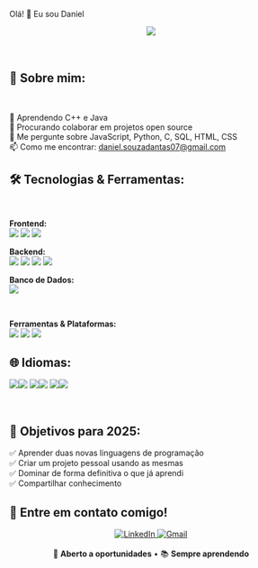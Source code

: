 Olá! 👋 Eu sou Daniel
<div align="center">
  <img src="https://readme-typing-svg.herokuapp.com/?lines=Apaixonado+por+Tecnologia;Sempre+Aprendendo!&center=true&size=25&color=58A6FF">
</div> <br> 


<br>

## 🚀 Sobre mim:

<br>

🌱 Aprendendo C++ e Java <br>
👯 Procurando colaborar em projetos open source <br>
💬 Me pergunte sobre JavaScript, Python, C, SQL, HTML, CSS <br>
📫 Como me encontrar: daniel.souzadantas07@gmail.com <br>

## 🛠️ Tecnologias & Ferramentas:

<br>

**Frontend:** <br>
<img src="https://img.shields.io/badge/-HTML5-E34F26?style=flat-square&logo=html5&logoColor=white"/>
<img src="https://img.shields.io/badge/-CSS3-1572B6?style=flat-square&logo=css3">
<img src="https://img.shields.io/badge/-JavaScript-F7DF1E?style=flat-square&logo=javascript&logoColor=black"/>

**Backend:** <br>
<img src="https://img.shields.io/badge/-Python-3776AB?style=flat-square&logo=python&logoColor=white"/>
<img src="https://img.shields.io/badge/-C-A8B9CC?style=flat-square&logo=c&logoColor=black" />
<img src="https://img.shields.io/badge/-Java-007396?style=flat-square&logo=openjdk&logoColor=white"/>
<img src="https://img.shields.io/badge/-PHP-777BB4?style=flat-square&logo=php&logoColor=white"/>

**Banco de Dados:** <br>
<img src ="https://img.shields.io/badge/-MySQL-4479A1?style=flat-square&logo=mysql&logoColor=white"/>

<br>

**Ferramentas & Plataformas:** <br>
<img src="https://img.shields.io/badge/-Git-F05032?style=flat-square&logo=git&logoColor=white"/>
<img src="https://img.shields.io/badge/-VS%20Code-007ACC?style=flat-square&logo=visual-studio-code&logoColor=white"/>
<img src="https://img.shields.io/badge/-GitHub-181717?style=flat-square&logo=github&logoColor=white" />

## 🌐 Idiomas:

<img src = "https://img.shields.io/badge/-Portugu%C3%AAs-009739?style=flat-square&logo=brazil&logoColor=white"/><img src="https://img.shields.io/badge/-Nativo-f2ee05?style=flat-square&logo=unitedkingdom&logoColor=white"/>
<img src = "https://img.shields.io/badge/-Ingl%C3%AAs-012169?style=flat-square&logo=unitedkingdom&logoColor=white"/><img src = "https://img.shields.io/badge/-Fluente-f7f5f5?style=flat-square&logo=unitedkingdom&logoColor=white"/>
<img src = "https://img.shields.io/badge/-Russo-0036A7?style=flat-square&logo=russia&logoColor=white"/><img src = "https://img.shields.io/badge/-Iniciante-ba1111?style=flat-square&logo=unitedkingdom&logoColor=white" />

<br>

## 🎯 Objetivos para 2025:

✅ Aprender duas novas linguagens de programação <br>
✅ Criar um projeto pessoal usando as mesmas <br>
✅ Dominar de forma definitiva o que já aprendi <br>
✅ Compartilhar conhecimento <br>

## 🤝 Entre em contato comigo!

<div align="center">
  <a href=https://www.linkedin.com/in/daniel-silva-dantas-de-souza-041342322/ target="_blank">
    <img src="https://img.shields.io/badge/-LinkedIn-0077B5?style=for-the-badge&logo=linkedin&logoColor=white" alt="LinkedIn"/>
  </a>
  
  <a href=mailto:daniel.souzadantas07@gmail.com target="_blank">
    <img src="https://img.shields.io/badge/-Gmail-D14836?style=for-the-badge&logo=gmail&logoColor=white" alt="Gmail"/>
  </a>
</div>

<br>

<div align="center">
  💼 <strong>Aberto a oportunidades</strong> •
  📚 <strong>Sempre aprendendo</strong>
</div>
